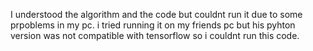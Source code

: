 I understood the algorithm and the code but couldnt run it due to some prpoblems in my pc. i tried running it on my friends pc but his pyhton version was not compatible with tensorflow so i couldnt run this code.
